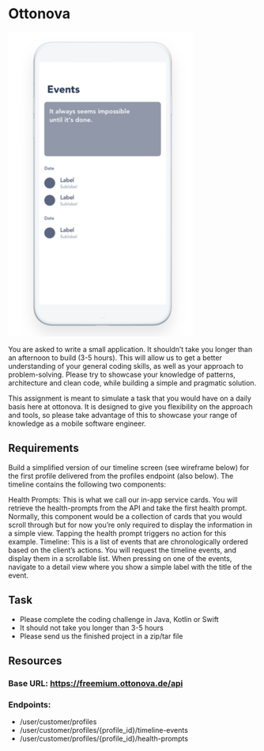 # Ottonova

![Wireframe](https://github.com/TikhonovAlexander/Code-Samples/blob/master/Coding%20tasks/Wireframe.png)

You are asked to write a small application. It shouldn’t take you longer than an afternoon to build (3-5 hours). This will allow us to get a better understanding of your general coding skills, as well as your approach to problem-solving.
Please try to showcase your knowledge of patterns, architecture and clean code, while building a simple and pragmatic solution.

This assignment is meant to simulate a task that you would have on a daily basis here at ottonova. It is designed to give you flexibility on the approach and tools, so please take advantage of this to showcase your range of knowledge as a mobile software engineer.

## Requirements
Build a simplified version of our timeline screen (see wireframe below) for the first profile delivered from the profiles endpoint (also below). The timeline contains the following two components:

Health Prompts:
This is what we call our in-app service cards. You will retrieve the health-prompts from the API and take the first health prompt. Normally, this component would be a collection of cards that you would scroll through but for now you’re only required to display the information in a simple view. Tapping the health prompt triggers no action for this example.
Timeline:
This is a list of events that are chronologically ordered based on the client’s actions. You will request the timeline events, and display them in a scrollable list. When pressing on one of the events, navigate to a detail view where you show a simple label with the title of the event.

## Task
* Please complete the coding challenge in Java, Kotlin or Swift
* It should not take you longer than 3-5 hours
* Please send us the finished project in a zip/tar file

## Resources

### Base URL: https://freemium.ottonova.de/api
### Endpoints:
- /user/customer/profiles
- /user/customer/profiles/{profile_id}/timeline-events
- /user/customer/profiles/{profile_id}/health-prompts

